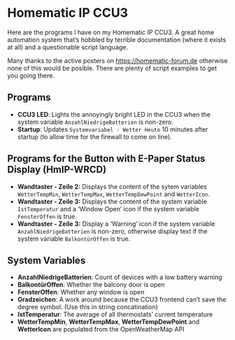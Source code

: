 # Homematic IP CCU3

Here are the programs I have on my Homematic IP CCU3.  A great home automation system that’s hobbled by terrible documentation (where it exists at all) and a questionable script language.  

Many thanks to the active posters on https://homematic-forum.de otherwise none of this would be posible.  There are plenty of script examples to get you going there.

## Programs

* **CCU3 LED**: Lights the annoyingly bright LED in the CCU3 when the system variable ```AnzahlNiedrigeBatterien``` is non-zero.
* **Startup**: Updates ```Systemvariabel - Wetter Heute``` 10 minutes after startup (to allow time for the firewall to come on line).

## Programs for the Button with E-Paper Status Display (HmIP-WRCD) 

* **Wandtaster - Zeile 2:** Displays the content of the sytem variables ```WetterTempMin```, ```WetterTempMax```, ```WetterTempDewPoint``` and ```WetterIcon```.
* **Wandtaster - Zeile 3:** Displays the content of the system variable ```IstTemperatur``` and a ‘Window Open’ icon if the system variable ```FensterOffen``` is true.
* **Wandtaster - Zeile 3:** Display a ‘Warning‘ icon if the system variable ```AnzahlNiedrigeBatterien``` is non-zero, otherwise display text if the system variable ```BalkontürOffen``` is true.  

## System Variables

* **AnzahlNiedrigeBatterien**: Count of devices with a low battery warning
* **BalkontürOffen**: Whether the balcony door is open
* **FensterOffen**: Whether any window is open
* **Gradzeichen**: A work around because the CCU3 frontend can’t save the degree symbol.  (Use this in string concatination)
* **IstTemperatur**: The average of all thermostats’ current temperature
* **WetterTempMin**, **WetterTempMax**, **WetterTempDewPoint** and **WetterIcon** are populated from the OpenWeatherMap API
